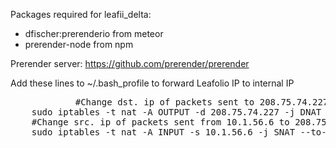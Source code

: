 Packages required for leafii_delta:
<ul style="list-style-type:disc">
	<li>dfischer:prerenderio from meteor</li>
	<li>prerender-node from npm</li>
</ul>

Prerender server: https://github.com/prerender/prerender

Add these lines to ~/.bash_profile to forward Leafolio IP to internal IP
<pre style="text-indent: 5em;">
	#Change dst. ip of packets sent to 208.75.74.227 to 10.1.56.6
	sudo iptables -t nat -A OUTPUT -d 208.75.74.227 -j DNAT --to-destination 10.1.5$
	#Change src. ip of packets sent from 10.1.56.6 to 208.75.74.227
	sudo iptables -t nat -A INPUT -s 10.1.56.6 -j SNAT --to-source 208.75.74.227
</pre>
